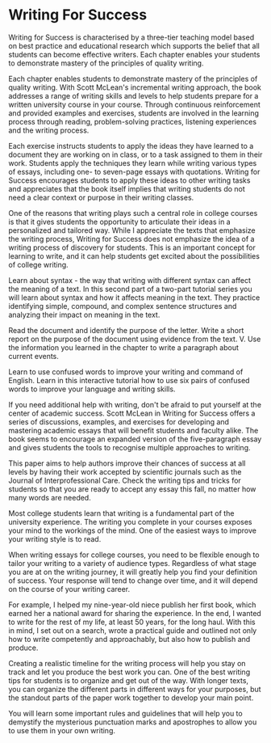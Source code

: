 # Writing For Success

Writing for Success is characterised by a three-tier teaching model based on best practice and educational research which supports the belief that all students can become effective writers. Each chapter enables your students to demonstrate mastery of the principles of quality writing.

Each chapter enables students to demonstrate mastery of the principles of quality writing. With Scott McLean's incremental writing approach, the book addresses a range of writing skills and levels to help students prepare for a written university course in your course. Through continuous reinforcement and provided examples and exercises, students are involved in the learning process through reading, problem-solving practices, listening experiences and the writing process.

Each exercise instructs students to apply the ideas they have learned to a document they are working on in class, or to a task assigned to them in their work. Students apply the techniques they learn while writing various types of essays, including one- to seven-page essays with quotations. Writing for Success encourages students to apply these ideas to other writing tasks and appreciates that the book itself implies that writing students do not need a clear context or purpose in their writing classes.

One of the reasons that writing plays such a central role in college courses is that it gives students the opportunity to articulate their ideas in a personalized and tailored way. While I appreciate the texts that emphasize the writing process, Writing for Success does not emphasize the idea of a writing process of discovery for students. This is an important concept for learning to write, and it can help students get excited about the possibilities of college writing.

Learn about syntax - the way that writing with different syntax can affect the meaning of a text. In this second part of a two-part tutorial series you will learn about syntax and how it affects meaning in the text. They practice identifying simple, compound, and complex sentence structures and analyzing their impact on meaning in the text.

Read the document and identify the purpose of the letter. Write a short report on the purpose of the document using evidence from the text. V. Use the information you learned in the chapter to write a paragraph about current events.

Learn to use confused words to improve your writing and command of English. Learn in this interactive tutorial how to use six pairs of confused words to improve your language and writing skills.

If you need additional help with writing, don't be afraid to put yourself at the center of academic success. Scott McLean in Writing for Success offers a series of discussions, examples, and exercises for developing and mastering academic essays that will benefit students and faculty alike. The book seems to encourage an expanded version of the five-paragraph essay and gives students the tools to recognise multiple approaches to writing.

This paper aims to help authors improve their chances of success at all levels by having their work accepted by scientific journals such as the Journal of Interprofessional Care. Check the writing tips and tricks for students so that you are ready to accept any essay this fall, no matter how many words are needed.

Most college students learn that writing is a fundamental part of the university experience. The writing you complete in your courses exposes your mind to the workings of the mind. One of the easiest ways to improve your writing style is to read.

When writing essays for college courses, you need to be flexible enough to tailor your writing to a variety of audience types. Regardless of what stage you are at on the writing journey, it will greatly help you find your definition of success. Your response will tend to change over time, and it will depend on the course of your writing career.

For example, I helped my nine-year-old niece publish her first book, which earned her a national award for sharing the experience. In the end, I wanted to write for the rest of my life, at least 50 years, for the long haul. With this in mind, I set out on a search, wrote a practical guide and outlined not only how to write competently and approachably, but also how to publish and produce.

Creating a realistic timeline for the writing process will help you stay on track and let you produce the best work you can. One of the best writing tips for students is to organize and get out of the way. With longer texts, you can organize the different parts in different ways for your purposes, but the standout parts of the paper work together to develop your main point.

You will learn some important rules and guidelines that will help you to demystify the mysterious punctuation marks and apostrophes to allow you to use them in your own writing.
